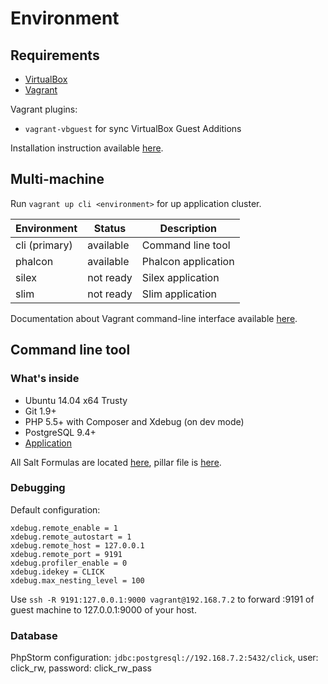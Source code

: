 # Environment

## Requirements

* [VirtualBox](https://www.virtualbox.org)
* [Vagrant](https://www.vagrantup.com)

Vagrant plugins:

* `vagrant-vbguest` for sync VirtualBox Guest Additions

Installation instruction available [here](https://docs.vagrantup.com/v2/plugins/usage.html).

## Multi-machine

Run `vagrant up cli <environment>` for up application cluster.

| Environment   | Status    | Description         |
| ------------- | --------- | ------------------- |
| cli (primary) | available | Command line tool   |
| phalcon       | available | Phalcon application |
| silex         | not ready | Silex application   |
| slim          | not ready | Slim application    |

Documentation about Vagrant command-line interface available [here](https://docs.vagrantup.com/v2/cli/index.html).

## Command line tool

### What's inside

* Ubuntu 14.04 x64 Trusty
* Git 1.9+
* PHP 5.5+ with Composer and Xdebug (on dev mode)
* PostgreSQL 9.4+
* [Application](../../../tree/cli/docs)

All Salt Formulas are located [here](/cli/saltstack/salt), pillar file is [here](/cli/saltstack/pillar/env.sls).

### Debugging

Default configuration:

```
xdebug.remote_enable = 1
xdebug.remote_autostart = 1
xdebug.remote_host = 127.0.0.1
xdebug.remote_port = 9191
xdebug.profiler_enable = 0
xdebug.idekey = CLICK
xdebug.max_nesting_level = 100
```

Use `ssh -R 9191:127.0.0.1:9000 vagrant@192.168.7.2` to forward :9191 of guest machine to 127.0.0.1:9000 of your host.

### Database

PhpStorm configuration: `jdbc:postgresql://192.168.7.2:5432/click`, user: click_rw, password: click_rw_pass
